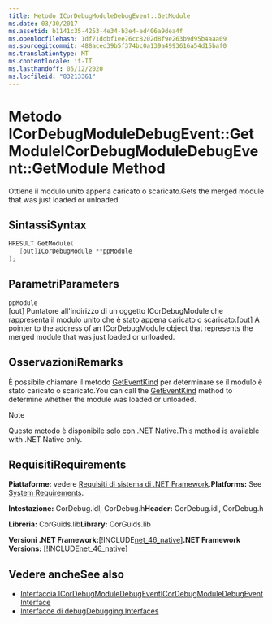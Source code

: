 ```yaml
---
title: Metodo ICorDebugModuleDebugEvent::GetModule
ms.date: 03/30/2017
ms.assetid: b1141c35-4253-4e34-b3e4-ed406a9dea4f
ms.openlocfilehash: 1df71ddbf1ee76cc8202d8f9e263b9d95b4aaa09
ms.sourcegitcommit: 488aced39b5f374bc0a139a4993616a54d15baf0
ms.translationtype: MT
ms.contentlocale: it-IT
ms.lasthandoff: 05/12/2020
ms.locfileid: "83213361"
---
```

# <a name="icordebugmoduledebugeventgetmodule-method"></a><span data-ttu-id="54e9b-102">Metodo ICorDebugModuleDebugEvent::GetModule</span><span class="sxs-lookup"><span data-stu-id="54e9b-102">ICorDebugModuleDebugEvent::GetModule Method</span></span>
<span data-ttu-id="54e9b-103">Ottiene il modulo unito appena caricato o scaricato.</span><span class="sxs-lookup"><span data-stu-id="54e9b-103">Gets the merged module that was just loaded or unloaded.</span></span>  
  
## <a name="syntax"></a><span data-ttu-id="54e9b-104">Sintassi</span><span class="sxs-lookup"><span data-stu-id="54e9b-104">Syntax</span></span>  
  
```cpp  
HRESULT GetModule(  
   [out]ICorDebugModule **ppModule  
);  
```  
  
## <a name="parameters"></a><span data-ttu-id="54e9b-105">Parametri</span><span class="sxs-lookup"><span data-stu-id="54e9b-105">Parameters</span></span>  
 `ppModule`  
 <span data-ttu-id="54e9b-106">[out] Puntatore all'indirizzo di un oggetto ICorDebugModule che rappresenta il modulo unito che è stato appena caricato o scaricato.</span><span class="sxs-lookup"><span data-stu-id="54e9b-106">[out] A pointer to the address of an ICorDebugModule object that represents the merged module that was just loaded or unloaded.</span></span>  
  
## <a name="remarks"></a><span data-ttu-id="54e9b-107">Osservazioni</span><span class="sxs-lookup"><span data-stu-id="54e9b-107">Remarks</span></span>  
 <span data-ttu-id="54e9b-108">È possibile chiamare il metodo [GetEventKind](icordebugdebugevent-geteventkind-method.md) per determinare se il modulo è stato caricato o scaricato.</span><span class="sxs-lookup"><span data-stu-id="54e9b-108">You can call the [GetEventKind](icordebugdebugevent-geteventkind-method.md) method to determine whether the module was loaded or unloaded.</span></span>  
  
> [!NOTE]
> <span data-ttu-id="54e9b-109">Questo metodo è disponibile solo con .NET Native.</span><span class="sxs-lookup"><span data-stu-id="54e9b-109">This method is available with .NET Native only.</span></span>  
  
## <a name="requirements"></a><span data-ttu-id="54e9b-110">Requisiti</span><span class="sxs-lookup"><span data-stu-id="54e9b-110">Requirements</span></span>  
 <span data-ttu-id="54e9b-111">**Piattaforme:** vedere [Requisiti di sistema di .NET Framework](../../get-started/system-requirements.md).</span><span class="sxs-lookup"><span data-stu-id="54e9b-111">**Platforms:** See [System Requirements](../../get-started/system-requirements.md).</span></span>  
  
 <span data-ttu-id="54e9b-112">**Intestazione:** CorDebug.idl, CorDebug.h</span><span class="sxs-lookup"><span data-stu-id="54e9b-112">**Header:** CorDebug.idl, CorDebug.h</span></span>  
  
 <span data-ttu-id="54e9b-113">**Libreria:** CorGuids.lib</span><span class="sxs-lookup"><span data-stu-id="54e9b-113">**Library:** CorGuids.lib</span></span>  
  
 <span data-ttu-id="54e9b-114">**Versioni .NET Framework:**[!INCLUDE[net_46_native](../../../../includes/net-46-native-md.md)]</span><span class="sxs-lookup"><span data-stu-id="54e9b-114">**.NET Framework Versions:** [!INCLUDE[net_46_native](../../../../includes/net-46-native-md.md)]</span></span>  
  
## <a name="see-also"></a><span data-ttu-id="54e9b-115">Vedere anche</span><span class="sxs-lookup"><span data-stu-id="54e9b-115">See also</span></span>

- [<span data-ttu-id="54e9b-116">Interfaccia ICorDebugModuleDebugEvent</span><span class="sxs-lookup"><span data-stu-id="54e9b-116">ICorDebugModuleDebugEvent Interface</span></span>](icordebugmoduledebugevent-interface.md)
- [<span data-ttu-id="54e9b-117">Interfacce di debug</span><span class="sxs-lookup"><span data-stu-id="54e9b-117">Debugging Interfaces</span></span>](debugging-interfaces.md)
